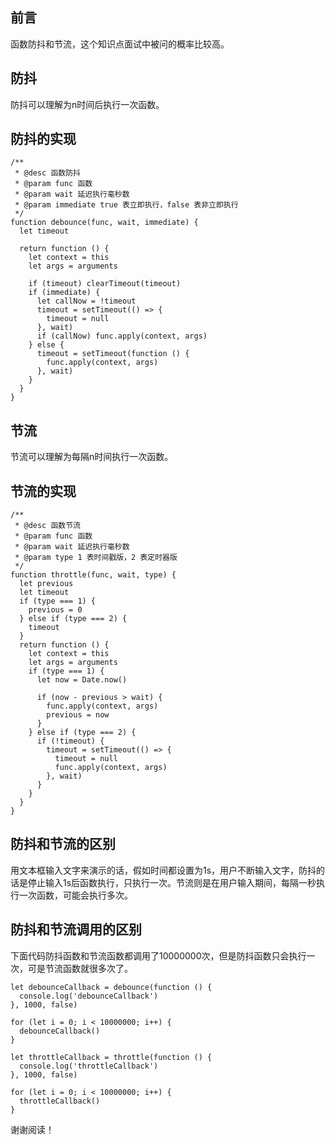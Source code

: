 ## 前言

函数防抖和节流，这个知识点面试中被问的概率比较高。

## 防抖

防抖可以理解为n时间后执行一次函数。

## 防抖的实现

```
/**
 * @desc 函数防抖
 * @param func 函数
 * @param wait 延迟执行毫秒数
 * @param immediate true 表立即执行，false 表非立即执行
 */
function debounce(func, wait, immediate) {
  let timeout

  return function () {
    let context = this
    let args = arguments

    if (timeout) clearTimeout(timeout)
    if (immediate) {
      let callNow = !timeout
      timeout = setTimeout(() => {
        timeout = null
      }, wait)
      if (callNow) func.apply(context, args)
    } else {
      timeout = setTimeout(function () {
        func.apply(context, args)
      }, wait)
    }
  }
}
```

## 节流

节流可以理解为每隔n时间执行一次函数。

## 节流的实现

```
/**
 * @desc 函数节流
 * @param func 函数
 * @param wait 延迟执行毫秒数
 * @param type 1 表时间戳版，2 表定时器版
 */
function throttle(func, wait, type) {
  let previous
  let timeout
  if (type === 1) {
    previous = 0
  } else if (type === 2) {
    timeout
  }
  return function () {
    let context = this
    let args = arguments
    if (type === 1) {
      let now = Date.now()

      if (now - previous > wait) {
        func.apply(context, args)
        previous = now
      }
    } else if (type === 2) {
      if (!timeout) {
        timeout = setTimeout(() => {
          timeout = null
          func.apply(context, args)
        }, wait)
      }
    }
  }
}
```

## 防抖和节流的区别

用文本框输入文字来演示的话，假如时间都设置为1s，用户不断输入文字，防抖的话是停止输入1s后函数执行，只执行一次。节流则是在用户输入期间，每隔一秒执行一次函数，可能会执行多次。

## 防抖和节流调用的区别

下面代码防抖函数和节流函数都调用了10000000次，但是防抖函数只会执行一次，可是节流函数就很多次了。

```
let debounceCallback = debounce(function () {
  console.log('debounceCallback')
}, 1000, false)

for (let i = 0; i < 10000000; i++) {
  debounceCallback()
}

let throttleCallback = throttle(function () {
  console.log('throttleCallback')
}, 1000, false)

for (let i = 0; i < 10000000; i++) {
  throttleCallback()
}
```

谢谢阅读！